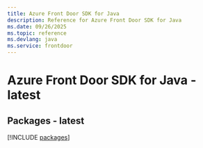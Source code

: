 ```yaml
---
title: Azure Front Door SDK for Java
description: Reference for Azure Front Door SDK for Java
ms.date: 09/26/2025
ms.topic: reference
ms.devlang: java
ms.service: frontdoor
---
```

# Azure Front Door SDK for Java - latest
## Packages - latest
[!INCLUDE [packages](front-door-index.md)]